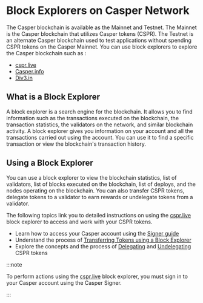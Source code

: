 # Block Explorers on Casper Network

The Casper blockchain is available as the Mainnet and Testnet.
The Mainnet is the Casper blockchain that utilizes Casper tokens (CSPR).
The Testnet is an alternate Casper blockchain used to test applications without spending CSPR tokens on the Casper Mainnet.
You can use block explorers to explore the Casper blockchain such as : 
- [cspr.live](https://cspr.live/)
- [Casper.info](https://casper-trench.vercel.app/)
- [Div3.in](https://div3.in)

## What is a Block Explorer

A block explorer is a search engine for the blockchain. It allows you to find information such as the transactions executed on the blockchain, the transaction statistics, the validators on the network, and similar blockchain activity. A block explorer gives you information on your account and all the transactions carried out using the account. You can use it to find a specific transaction or view the blockchain's transaction history. 

##  Using a Block Explorer

You can use a block explorer to view the blockchain statistics, list of validators, list of blocks executed on the blockchain, list of deploys, and the nodes operating on the blockchain. You can also transfer CSPR tokens, delegate tokens to a validator to earn rewards or undelegate tokens from a validator.

The following topics link you to detailed instructions on using the [cspr.live](https://cspr.live/) block explorer to access and work with your CSPR tokens.

- Learn how to access your Casper account using the [Signer guide](https://docs.cspr.community/docs/user-guides/SignerGuide.html)
- Understand the process of [Transferring Tokens using a Block Explorer](./token-transfer.md)
- Explore the concepts and the process of [Delegating](./delegate-ui.md) and [Undelegating](./undelegate-ui.md) CSPR tokens

:::note

To perform actions using the [cspr.live](https://cspr.live/) block explorer, you must sign in to your Casper account using the Casper Signer.

:::

